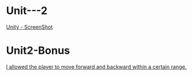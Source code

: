 # Unit---2
 [Unity - ScreenShot](https://drive.google.com/file/d/1Ik_87OaRUH-tkeCXoSZY5Hd9xXkdUqlV/view?usp=sharing)

# Unit2-Bonus
[I allowed the player to move forward and backward within a certain range.](https://drive.google.com/file/d/1pvXDN6rBP2vvNQ_krxfZWrnaMmem4ST2/view?usp=sharing)
